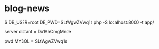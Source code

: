 # blog-news

$ DB_USER=root DB_PWD=SLtWgwZVwq1s php -S localhost:8000 -t app/

server distant = Dx1AhCmgMnde


pwd MYSQL = SLtWgwZVwq1s